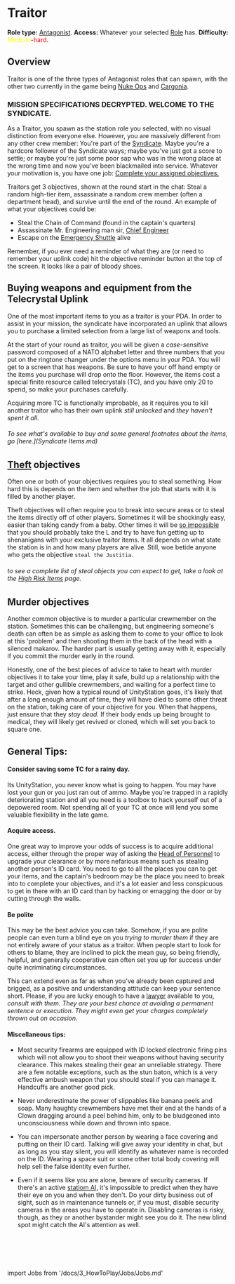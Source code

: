 # Traitor
**Role type:** <font color="Red">[Antagonist](Antagonist.md)</font>. **Access:** Whatever your selected [Role](Roles.md) has. **Difficulty:**<font color="Yellow"> Medium</font>-<font color="Red">hard</font>.


## Overview

Traitor is one of the three types of Antagonist roles that can spawn, with the other two currently in the game being [Nuke Ops](Nuclear-Emergency.md) and [Cargonia](Cargonia.md).


### MISSION SPECIFICATIONS DECRYPTED. WELCOME TO THE SYNDICATE.

As a Traitor, you spawn as the station role you selected, with no visual distinction from everyone else. However, you are massively different from any other crew member: You're part of the [Syndicate](Groups.md). Maybe you're a hardcore follower of the Syndicate ways; maybe you've just got a score to settle; or maybe you're just some poor sap who was in the wrong place at the wrong time and now you've been blackmailed into service. Whatever your motivation is, you have one job: [Complete your assigned objectives.](So-close-to-impossible-that-it-might-as-well-not-even-exist.md)

Traitors get 3 objectives, shown at the round start in the chat: Steal a random high-tier item, assassinate a random crew member (often a department head), and survive until the end of the round. An example of what your objectives could be:

- Steal the Chain of Command (found in the captain's quarters)
- Assassinate Mr. Engineering man sir, [Chief Engineer](Chief-Engineer.md)
- Escape on the [Emergency Shuttle](Emergency-Shuttle.md) alive

Remember, if you ever need a reminder of what they are (or need to remember your uplink code) hit the objective reminder button at the top of the screen. It looks like a pair of bloody shoes.

## Buying weapons and equipment from the Telecrystal Uplink

One of the most important items to you as a traitor is your PDA. In order to assist in your mission, the syndicate have incorporated an uplink that allows you to purchase a limited selection from a large list of weapons and tools.

At the start of your round as traitor, you will be given a *case-sensitive* password composed of a NATO alphabet letter and three numbers that you put on the ringtone changer under the options menu in your PDA. You will get to a screen that has weapons. Be sure to have your off hand empty or the items you purchase will drop onto the floor. However, the items cost a special finite resource called telecrystals (TC), and you have only 20 to spend, so make your purchases carefully.

Acquiring more TC is functionally improbable, as it requires you to kill another traitor who has their own uplink *still unlocked* and *they haven't spent it all.*

###### To see what's available to buy and some general footnotes about the items, go [here.](Syndicate Items.md)



## [Theft](High-Risk-Items.md) objectives

Often one or both of your objectives requires you to steal something. How hard this is depends on the item and whether the job that starts with it is filled by another player.

Theft objectives will often require you to break into secure areas or to steal the items directly off of other players. Sometimes it will be shockingly easy, easier than taking candy from a baby. Other times it will be [so impossible](So-close-to-impossible-that-it-might-as-well-not-even-exist.md) that you should probably take the L and try to have fun getting up to shenanigans with your exclusive traitor items. It all depends on what state the station is in and how many players are alive. Still, woe betide anyone who gets the objective `steal the Justitia.`

###### to see a complete list of steal objects you can expect to get, take a look at the [High Risk Items](High-Risk-Items.md) page.

## Murder objectives

Another common objective is to murder a particular crewmember on the station. Sometimes this can be challenging, but engineering someone's death can often be as simple as asking them to come to your office to look at this 'problem' and then shooting them in the back of the head with a silenced makarov. The harder part is usually getting away with it, especially if you commit the murder early in the round.

Honestly, one of the best pieces of advice to take to heart with murder objectives it to take your time, play it safe, build up a relationship with the target and other gullible crewmembers, and waiting for a perfect time to strike. Heck, given how a typical round of UnityStation goes, it's likely that after a long enough amount of time, they will have died to some other threat on the station, taking care of your objective for you. When that happens, just ensure that they *stay dead.* If their body ends up being brought to medical, they will likely get revived or cloned, which will set you back to square one.

## General Tips:

#### Consider saving some TC for a rainy day.

Its UnityStation, you never know what is going to happen. You may have lost your gun or you just ran out of ammo. Maybe you're trapped in a rapidly deteriorating station and all you need is a toolbox to hack yourself out of a depowered room. Not spending all of your TC at once will lend you some valuable flexibility in the late game.

#### Acquire access.

One great way to improve your odds of success is to acquire additional access, either through the proper way of asking the [Head of Personnel](Head-of_Personnel.md) to upgrade your clearance or by more nefarious means such as stealing another person's ID card. You need to go to all the places you can to get your items, and the captain's bedroom may be the place you need to break into to complete your objectives, and it's a lot easier and less conspicuous to get in there with an ID card than by hacking or emagging the door or by cutting through the walls.

#### Be polite

This may be the best advice you can take. Somehow, if you are polite people can even turn a blind eye on you *trying to murder them* if they are not entirely aware of your status as a traitor. When people start to look for others to blame, they are inclined to pick the mean guy, so being friendly, helpful, and generally cooperative can often set you up for success under quite incriminating circumstances.

This can extend even as far as when you've already been captured and brigged, as a positive and understanding attitude can keep your sentence short. Please, if you are lucky enough to have a [lawyer](Lawyer.md) available to you, *consult with them. They are your best chance at avoiding a permanent sentence or execution. They might even get your charges completely thrown out on occasion.*

#### Miscellaneous tips:

- Most security firearms are equipped with ID locked electronic firing pins which will not allow you to shoot their weapons without having security clearance. This makes stealing their gear an unreliable strategy. There are a few notable exceptions, such as the stun baton, which is a very effective ambush weapon that you should steal if you can manage it. Handcuffs are another good pick.
- Never underestimate the power of slippables like banana peels and soap. Many haughty crewmembers have met their end at the hands of a Clown dragging around a peel behind him, only to be bludgeoned into unconsciousness while down and thrown into space.
- You can impersonate another person by wearing a face covering and putting on their ID card. Talking will give away your identity in chat, but as long as you stay silent, you will identify as whatever name is recorded on the ID. Wearing a space suit or some other total body covering will help sell the false identity even further.
- Even if it seems like you are alone, beware of security cameras. If there's an active [statiom AI,](Station-AI.md) it's impossible to predict when they have their eye on you and when they don't. Do your dirty business out of sight, such as in maintenance tunnels or, if you must, disable security cameras in the areas you have to operate in. Disabling cameras is risky, though, as they or another bystander might see you do it. The new blind spot might catch the AI's attention as well.



  <br/>
<br/>
<br/>

import Jobs from '/docs/3_HowToPlay/Jobs/Jobs.md'

<Jobs />

